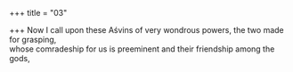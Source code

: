 +++
title = "03"

+++
Now I call upon these Aśvins of very wondrous powers, the two made  for grasping,  
whose comradeship for us is preeminent and their friendship among  the gods,  